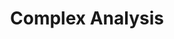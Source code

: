 ---
layout: toctree
title: Complex Analysis
permalink: /blog/maths/compl-analysis/
parent: /blog/maths/

enumerate_grand_children: true
---
